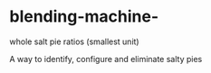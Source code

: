 # blending-machine-


whole salt pie ratios (smallest unit)


A way to identify, configure and eliminate salty pies 
